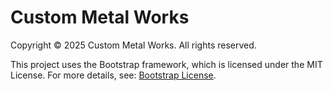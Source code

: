 # Custom Metal Works

Copyright © 2025 Custom Metal Works. All rights reserved.

This project uses the Bootstrap framework, which is licensed under the MIT License. For more details, see: [Bootstrap License](https://github.com/twbs/bootstrap/blob/main/LICENSE).
